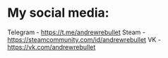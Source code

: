 # My social media:
Telegram - https://t.me/andrewrebullet
Steam - https://steamcommunity.com/id/andrewrebullet
VK - https://vk.com/andrewrebullet
